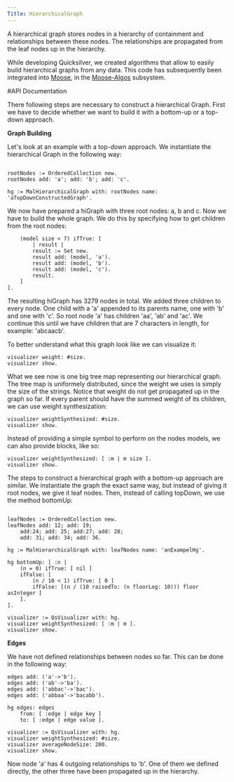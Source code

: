```yaml
---
Title: HierarchicalGraph
---
```


A hierarchical graph stores nodes in a hierarchy of containment and relationships between these nodes. The relationships are propagated from the leaf nodes up in the hierarchy. 

While developing Quicksilver, we created algorithms that allow to easily build hierarchical graphs from any data. This code has subsequently been integrated into [Moose](http://moosetechnology.org), in the [Moose-Algos](http://smalltalkhub.com/#!/~Moose/MooseAlgos) subsystem.

#API Documentation

There following steps are necessary to construct a hierarchical Graph. First we have to decide whether we want to build it with a bottom-up or a top-down approach.

**Graph Building**

Let's look at an example with a top-down approach. We instantiate the hierarchical Graph in the following way:

```| hg rootNodes visualizer edges|

rootNodes := OrderedCollection new.
rootNodes add: 'a'; add: 'b'; add: 'c'.

hg := MalHierarchicalGraph with: rootNodes name: 'aTopDownConstructedGraph'.
```

We now have prepared a hiGraph with three root nodes: a, b and c. Now we have to build the whole graph. We do this by specifying how to get children from the root nodes:

```hg topDown: [ :model|  
	(model size < 7) ifTrue: [
		| result |
		result := Set new.
		result add: (model, 'a').
		result add: (model, 'b').
		result add: (model, 'c').
		result.
	]
].
```

The resulting hiGraph has 3279 nodes in total. We added three children to every node. One child with a 'a' appended to its parents name, one with 'b' and one with 'c'. So root node 'a' has children 'aa', 'ab' and 'ac'. We continue this until we have children that are 7 characters in length, for example: 'abcaacb'.

To better understand what this graph look like we can visualize it:

```visualizer := QsVisualizer with: hg.
visualizer weight: #size.
visualizer show.
```

What we see now is one big tree map representing our hierarchical graph. The tree map is uniformely distributed, since the weight we uses is simply the size of the strings. Notice that weight do not get propagated up in the graph so far. If every parent should have the summed weight of its children, we can use weight synthesization:

```visualizer := QsVisualizer with: hg.
visualizer weightSynthesized: #size.
visualizer show.
```

Instead of providing a simple symbol to perform on the nodes models, we can also provide blocks, like so:

```visualizer := QsVisualizer with: hg.
visualizer weightSynthesized: [ :m | m size ].
visualizer show.
```

The steps to construct a hierarchical graph with a bottom-up approach are similar. We instantiate the graph the exact same way, but instead of giving it root nodes, we give it leaf nodes. Then, instead of calling topDown, we use the method bottomUp:

```| hg leafNodes visualizer |

leafNodes := OrderedCollection new.
leafNodes add: 12; add: 19; 
	add:24; add: 25; add:27; add: 28; 
	add: 31; add: 34; add: 36.

hg := MalHierarchicalGraph with: leafNodes name: 'anExampelHg'.

hg bottomUp: [ :n |  
	(n = 0) ifTrue: [ nil ] 
	ifFalse: [ 
		(n / 10 < 1) ifTrue: [ 0 ] 
		ifFalse: [(n / (10 raisedTo: (n floorLog: 10))) floor asInteger ]
	].
].

visualizer := QsVisualizer with: hg.
visualizer weightSynthesized: [ :m | m ].
visualizer show.
```

**Edges**

We have not defined relationships between nodes so far. This can be done in the following way:

```edges := OrderedCollection new.	
edges add: ('a'->'b').
edges add: ('ab'->'ba').
edges add: ('abbac'->'bac').
edges add: ('abbaa'->'bacabb').

hg edges: edges
	from: [ :edge | edge key ] 
	to: [ :edge | edge value ].

visualizer := QsVisualizer with: hg.
visualizer weightSynthesized: #size.
visualizer averageNodeSize: 200.
visualizer show.
```

Now node 'a' has 4 outgoing relationships to 'b'. One of them we defined directly, the other three have been propagated up in the hierarchy.
